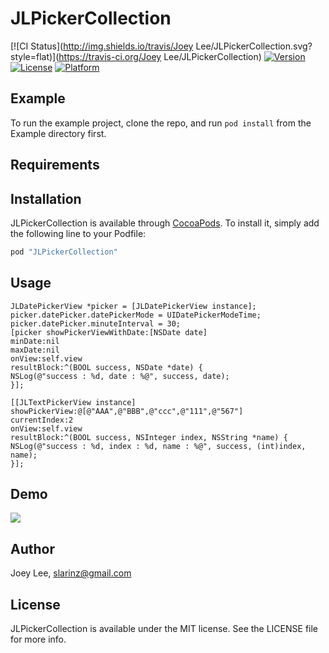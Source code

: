 # JLPickerCollection

[![CI Status](http://img.shields.io/travis/Joey Lee/JLPickerCollection.svg?style=flat)](https://travis-ci.org/Joey Lee/JLPickerCollection)
[![Version](https://img.shields.io/cocoapods/v/JLPickerCollection.svg?style=flat)](http://cocoapods.org/pods/JLPickerCollection)
[![License](https://img.shields.io/cocoapods/l/JLPickerCollection.svg?style=flat)](http://cocoapods.org/pods/JLPickerCollection)
[![Platform](https://img.shields.io/cocoapods/p/JLPickerCollection.svg?style=flat)](http://cocoapods.org/pods/JLPickerCollection)

## Example

To run the example project, clone the repo, and run `pod install` from the Example directory first.

## Requirements

## Installation

JLPickerCollection is available through [CocoaPods](http://cocoapods.org). To install
it, simply add the following line to your Podfile:

```ruby
pod "JLPickerCollection"
```

## Usage
```
JLDatePickerView *picker = [JLDatePickerView instance];
picker.datePicker.datePickerMode = UIDatePickerModeTime;
picker.datePicker.minuteInterval = 30;
[picker showPickerViewWithDate:[NSDate date]
minDate:nil
maxDate:nil
onView:self.view
resultBlock:^(BOOL success, NSDate *date) {
NSLog(@"success : %d, date : %@", success, date);
}];
```

```
[[JLTextPickerView instance] showPickerView:@[@"AAA",@"BBB",@"ccc",@"111",@"567"]
currentIndex:2
onView:self.view
resultBlock:^(BOOL success, NSInteger index, NSString *name) {
NSLog(@"success : %d, index : %d, name : %@", success, (int)index, name);
}];
```

## Demo

[![](https://raw.github.com/buhikon/JLPickerCollection/master/demo.gif)](https://raw.github.com/buhikon/JLPickerCollection/master/demo.gif)

## Author

Joey Lee, slarinz@gmail.com

## License

JLPickerCollection is available under the MIT license. See the LICENSE file for more info.
